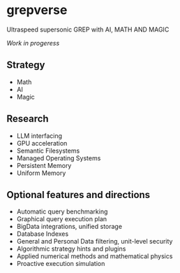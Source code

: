 # grepverse
Ultraspeed supersonic GREP with AI, MATH AND MAGIC

*Work in progeress*

## Strategy

- Math
- AI
- Magic

## Research

- LLM interfacing
- GPU acceleration
- Semantic Filesystems
- Managed Operating Systems
- Persistent Memory
- Uniform Memory


## Optional features and directions

- Automatic query benchmarking
- Graphical query execution plan
- BigData integrations, unified storage
- Database Indexes
- General and Personal Data filtering, unit-level security
- Algorithmic strategy hints and plugins
- Applied numerical methods and mathematical physics
- Proactive execution simulation
